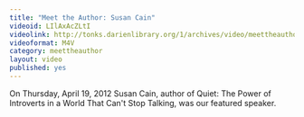 ```yaml
---
title: "Meet the Author: Susan Cain"
videoid: LIlAxAcZLtI
videolink: http://tonks.darienlibrary.org/1/archives/video/meettheauthor/20120419_susan_cain.m4v
videoformat: M4V
category: meettheauthor
layout: video
published: yes
---
```


On Thursday, April 19, 2012 Susan Cain, author of Quiet: The Power of Introverts in a World That Can't Stop Talking, was our featured speaker.